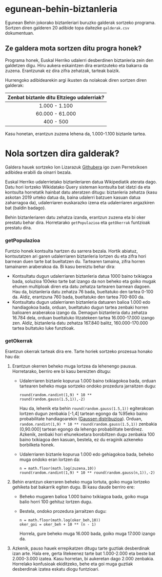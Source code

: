 # egunean-behin-biztanleria
Egunean Behin jokorako biztanleriari buruzko galderak sortzeko programa. Sortzen diren galderen 20 adibide topa daitezke `galderak.csv` dokumentuan.

## Ze galdera mota sortzen ditu progra honek?
Programa honek, Euskal Herriko udalerri desberdinen biztanleria zein den galdetzen digu. Hiru aukera eskaintzen dira erantzuteko eta bakarra da zuzena. Erantzunak ez dira zifra zehatzak, tarteak baizik.

Hurrengoko adibidearekin argi ikusten da nolakoak diren sortzen diren galderak:

|  Zenbat biztanle ditu Eltziego udalerriak? |
|:-:|
|  1.000 - 1.100 |
|  60.000 - 61.000 |
|  400 - 500 |

Kasu honetan, erantzun zuzena lehena da, 1.000-1.100 biztanle tartea.

# Nola sortzen dira galderak?

Galdera hauek sortzeko Ion Lizarazuk [Githubera](https://github.com/egunean-behin/egunean_behin_wikidata_perretxikoak) igo zuen Perretxikoen adibidea erabili da oinarri bezala. 

 Euskal Herriko udalerrietako biztanleriaren datua Wikipediatik aterata dago. Datu hori lortzeko Wikidatako Query sisteman kontsulta bat idatzi da eta kontsulta horretatik hainbat datu ateratzen ditugu: biztanleria zehatza (kasu askotan 2019 urteko datua da, baina udalerri batzuen kasuan datua zaharragoa da), udalerriaren euskarazko izena eta udalerriaren argazkiren bat (baldin badago).

 Behin biztanleriaren datu zehatza izanda, erantzun zuzena eta bi oker prestatu behar dira. Horretarako `getPopulazioa` eta `getOkerrak` funtzioak prestatu dira.

 ### getPopulazioa
 Funtzio honek kontsulta hartzen du sarrera bezala. Hortik abiatuz, kontsutatzen ari garen udalerriaren biztanleria lortzen du eta zifra hori barnean duen tarte bat bueltatzen du. Tartearen tamaina, zifra horren tamainaren araberakoa da. Bi kasu bereiztu behar dira:

* Kontsultatu dugun udalerriaren biztanleria datua 1000 baino txikiagoa bada, soluzioa 100eko tarte bat izango da non beheko eta goiko mugak ehunen multiploak diren eta datu zehatza tartearen barnean dagoen. Hau da, biztanleria datu zehatza 76 bada, bueltatuko den tartea 0-100 da. Aldiz, erantzuna 760 bada, bueltatuko den tartea 700-800 da.
* Kontsultatu dugun udalerriaren biztanleria datuaren balioa 1.000 edo handiagokoa bada, orduan, bueltatuko dugun tartea zenbaki horren balioaren araberakoa izango da. Demagun biztanleria datu zehatza 16.784 dela, orduan bueltatuko litzatekeen tartea 16.000-17.000 izango zen. Aldiz, biztanleria datu zehatza 167.840 balitz, 160.000-170.000 tartea bultatuko luke funztioak.

### getOkerrak
Erantzun okerrak tarteak dira ere. Tarte horiek sortzeko prozesua honako hau da:

1. Erantzun okerren beheko muga lortzea da lehenengo pausua. Horretarako, berriro ere bi kasu bereizten ditugu:

    * Udalerriaren biztanle kopurua 1.000 baino txikiagokoa bada, orduan tartearen beheko muga sortzeko ondoko prozedura jarraitzen dugu:

        ```
        round(random.randint(1,9) * 10 ** round(random.gauss(1.5,1)),-2)
        ```

        Hau da, lehenik eta behin  `round(random.gauss(1.5,1))` egiterakoan lortzen dugun zenbakia [-1,4] tartean egongo da %95eko baino probabilitate handiagoarekin ([Gaussen distribuzioa](https://en.wikipedia.org/wiki/Normal_distribution#/media/File:Empirical_Rule.PNG)). Orduan, `random.randint(1,9) * 10 ** round(random.gauss(1.5,1))` zenbakia (0,90.000] tartean egongo da lehengo probabilitate berdinez. Azkenik, zenbaki hori ehunekoetara borobiltzen dugu zenbakia 100 baino txikiagoa den kasuan, bestela, ez du eraginik azkeneko borbilketa honek.

    * Udalerriaren biztanle  kopurua 1.000 edo gehiagokoa bada, beheko muga ondoko eran lortzen da:

        ```
        n = math.floor(math.log(zuzena,10))
        round(random.randint(1,9) * 10 ** round(random.gauss(n,1)),-2)
        ```
    
2. Behin erantzun okerraren beheko muga lortuta, goiko muga lortzeko gehiketa bat bakarrik egiten dugu. Bi kasu daude berriro ere:

    * Beheko mugaren balioa 1.000 baino txikiagoa bada, goiko muga balio horri 100 gehituz lortzen dugu.
    * Bestela, ondoko prozedura jarraitzen dugu:

        ```
        n = math.floor(math.log(oker_beh,10))
        oker_goi = oker_beh + 10 ** (n - 1)
        ```
        Horrela, gure beheko muga 16.000 bada, goiko muga 17.000 izango da.

3. Azkenik, pauso hauek errepikatzen ditugu tarte guztiak desberdinak izan arte. Hala ere, gerta litekeenez tarte bat 1.000-2.000 eta beste bat 2.000-3.000 izatea. Kasu horretan, bi aukeretan dago 2.000 zenbakia. Horrelako konfusioak ekiditzeko, behe eta goi muga guztiak desberdinak izatea eskatu diogu funtzioari.


